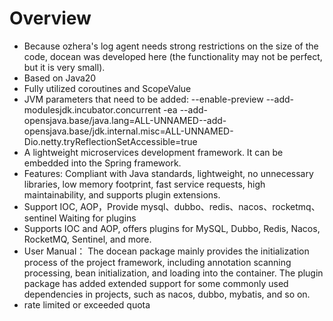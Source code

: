 # Overview
* Because ozhera's log agent needs strong restrictions on the size of the code, docean was developed here (the
  functionality may not be perfect, but it is very small).
* Based on Java20
* Fully utilized coroutines and ScopeValue
* JVM parameters that need to be added:
  --enable-preview --add-modulesjdk.incubator.concurrent -ea --add-opensjava.base/java.lang=ALL-UNNAMED--add-opensjava.base/jdk.internal.misc=ALL-UNNAMED-Dio.netty.tryReflectionSetAccessible=true
* A lightweight microservices development framework. It can be embedded into the Spring framework.
* Features: Compliant with Java standards, lightweight, no unnecessary libraries, low memory footprint, fast service
  requests, high maintainability, and supports plugin extensions.
* Support IOC, AOP，Provide mysql、dubbo、redis、nacos、rocketmq、sentinel Waiting for plugins
* Supports IOC and AOP, offers plugins for MySQL, Dubbo, Redis, Nacos, RocketMQ, Sentinel, and more.
* User Manual：
  The docean package mainly provides the initialization process of the project framework, including annotation scanning
  processing, bean initialization, and loading into the container.
  The plugin package has added extended support for some commonly used dependencies in projects, such as nacos, dubbo,
  mybatis, and so on.
* rate limited or exceeded quota